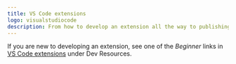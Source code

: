```yaml
---
title: VS Code extensions
logo: visualstudiocode
description: From how to develop an extension all the way to publishing it
---
```


If you are new to developing an extension, see one of the _Beginner_ links in [VS Code extensions][] under Dev Resources.

[VS Code extensions]: https://michaelcurrin.github.io/dev-resources/resources/other/vscode-extensions/
